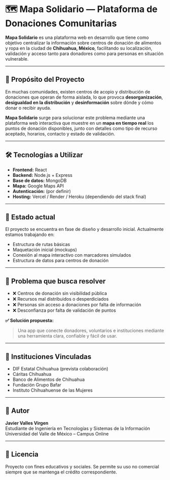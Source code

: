 # 🗺️ Mapa Solidario — Plataforma de Donaciones Comunitarias

**Mapa Solidario** es una plataforma web en desarrollo que tiene como objetivo centralizar la información sobre centros de donación de alimentos y ropa en la ciudad de **Chihuahua, México**, facilitando su localización, validación y acceso tanto para donadores como para personas en situación vulnerable.

---

## 🎯 Propósito del Proyecto

En muchas comunidades, existen centros de acopio y distribución de donaciones que operan de forma aislada, lo que provoca **desorganización**, **desigualdad en la distribución** y **desinformación** sobre dónde y cómo donar o recibir ayuda.

**Mapa Solidario** surge para solucionar este problema mediante una plataforma web interactiva que muestre en un **mapa en tiempo real** los puntos de donación disponibles, junto con detalles como tipo de recurso aceptado, horarios, contacto y estado de validación.

---

## 🛠️ Tecnologías a Utilizar

- **Frontend:** React
- **Backend:** Node.js + Express
- **Base de datos:** MongoDB
- **Mapa:** Google Maps API
- **Autenticación:** (por definir)
- **Hosting:** Vercel / Render / Heroku (dependiendo del stack final)

---

## 🌱 Estado actual

El proyecto se encuentra en fase de diseño y desarrollo inicial. Actualmente estamos trabajando en:

- Estructura de rutas básicas
- Maquetación inicial (mockups)
- Conexión al mapa interactivo con marcadores simulados
- Estructura de datos para centros de donación

---

## 🧩 Problema que busca resolver

- ❌ Centros de donación sin visibilidad pública
- ❌ Recursos mal distribuidos o desperdiciados
- ❌ Personas sin acceso a donaciones por falta de información
- ❌ Desconfianza por falta de validación de puntos

**✅ Solución propuesta:**
> Una app que conecte donadores, voluntarios e instituciones mediante una herramienta clara, confiable y fácil de usar.

---

## 🤝 Instituciones Vinculadas

- DIF Estatal Chihuahua (prevista colaboración)
- Cáritas Chihuahua
- Banco de Alimentos de Chihuahua
- Fundación Grupo Bafar
- Instituto Chihuahuense de las Mujeres

---

## 📍 Autor

**Javier Valles Virgen**  
Estudiante de Ingeniería en Tecnologías y Sistemas de la Información  
Universidad del Valle de México – Campus Online

---

## 📌 Licencia

Proyecto con fines educativos y sociales. Se permite su uso no comercial siempre que se mantenga el crédito correspondiente.